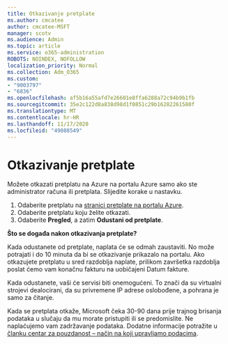 ```yaml
---
title: Otkazivanje pretplate
ms.author: cmcatee
author: cmcatee-MSFT
manager: scotv
ms.audience: Admin
ms.topic: article
ms.service: o365-administration
ROBOTS: NOINDEX, NOFOLLOW
localization_priority: Normal
ms.collection: Adm_O365
ms.custom:
- "9003797"
- "6836"
ms.openlocfilehash: af5b16a55afd7e26601e8ffa6288a72c94b9b1fb
ms.sourcegitcommit: 35e2c122d8a838d98d1f0851c29b16282261580f
ms.translationtype: MT
ms.contentlocale: hr-HR
ms.lasthandoff: 11/17/2020
ms.locfileid: "49088549"
---
```

# <a name="how-to-cancel-a-subscription"></a>Otkazivanje pretplate

Možete otkazati pretplatu na Azure na portalu Azure samo ako ste administrator računa ili pretplata. Slijedite korake u nastavku.

1. Odaberite pretplatu na [stranici pretplate na portalu Azure](https://ms.portal.azure.com/#blade/Microsoft_Azure_Billing/SubscriptionsBlade).
2. Odaberite pretplatu koju želite otkazati.
3. Odaberite **Pregled**, a zatim **Odustani od pretplate**.

**Što se događa nakon otkazivanja pretplate?**

Kada odustanete od pretplate, naplata će se odmah zaustaviti. No može potrajati i do 10 minuta da bi se otkazivanje prikazalo na portalu. Ako otkazujete pretplatu u sred razdoblja naplate, prilikom završetka razdoblja poslat ćemo vam konačnu fakturu na uobičajeni Datum fakture.

Kada odustanete, vaši će servisi biti onemogućeni. To znači da su virtualni strojevi dealocirani, da su privremene IP adrese oslobođene, a pohrana je samo za čitanje.

Kada se pretplata otkaže, Microsoft čeka 30-90 dana prije trajnog brisanja podataka u slučaju da mu morate pristupiti ili se predomislite. Ne naplaćujemo vam zadržavanje podataka. Dodatne informacije potražite u [članku centar za pouzdanost – način na koji upravljamo podacima](https://www.microsoft.com/trust-center/privacy/data-management#leave).

